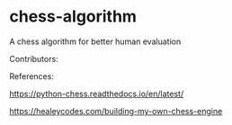 # chess-algorithm

A chess algorithm for better human evaluation

Contributors:

References:

https://python-chess.readthedocs.io/en/latest/

https://healeycodes.com/building-my-own-chess-engine
